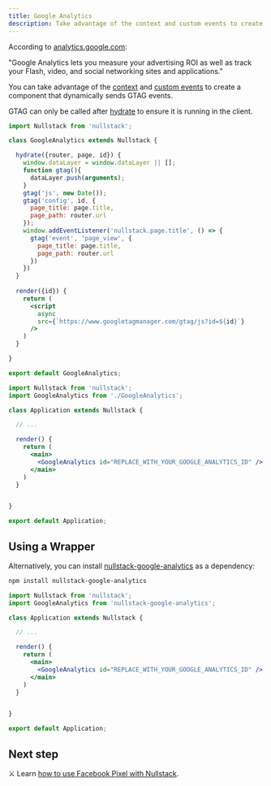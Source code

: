 ```yaml
---
title: Google Analytics
description: Take advantage of the context and custom events to create a component that dynamically sends GTAG events
---
```


According to [analytics.google.com](https://analytics.google.com):

"Google Analytics lets you measure your advertising ROI as well as track your Flash, video, and social networking sites and applications."

You can take advantage of the [context](/context) and [custom events](/context-page) to create a component that dynamically sends GTAG events.

GTAG can only be called after [hydrate](/full-stack-lifecycle) to ensure it is running in the client.

```jsx
import Nullstack from 'nullstack';

class GoogleAnalytics extends Nullstack {

  hydrate({router, page, id}) {
    window.dataLayer = window.dataLayer || [];
    function gtag(){
      dataLayer.push(arguments);
    }
    gtag('js', new Date());
    gtag('config', id, {
      page_title: page.title,
      page_path: router.url
    });
    window.addEventListener('nullstack.page.title', () => {
      gtag('event', 'page_view', {
        page_title: page.title,
        page_path: router.url
      })
    })
  }
  
  render({id}) {
    return (
      <script 
        async
        src={`https://www.googletagmanager.com/gtag/js?id=${id}`}
      />
    )
  }

}

export default GoogleAnalytics;
```

```jsx
import Nullstack from 'nullstack';
import GoogleAnalytics from './GoogleAnalytics';

class Application extends Nullstack {

  // ...

  render() {
    return (
      <main>
        <GoogleAnalytics id="REPLACE_WITH_YOUR_GOOGLE_ANALYTICS_ID" />
      </main>
    )
  }


}

export default Application;
```

## Using a Wrapper

Alternatively, you can install [nullstack-google-analytics](https://github.com/Mortaro/nullstack-google-analytics) as a dependency:

```sh
npm install nullstack-google-analytics
```

```jsx
import Nullstack from 'nullstack';
import GoogleAnalytics from 'nullstack-google-analytics';

class Application extends Nullstack {

  // ...

  render() {
    return (
      <main>
        <GoogleAnalytics id="REPLACE_WITH_YOUR_GOOGLE_ANALYTICS_ID" />
      </main>
    )
  }


}

export default Application;
```

## Next step

⚔ Learn [how to use Facebook Pixel with Nullstack](/how-to-use-facebook-pixel-with-nullstack).